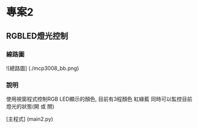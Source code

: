 # 專案2
## RGBLED燈光控制
### 線路圖

![總路圖] (./mcp3008_bb.png)

### 說明
使用視窗程式控制RGB LED顯示的顏色, 目前有3程顏色 紅綠藍
同時可以監控目前燈光的狀態(開 或 關)

[主程式] (main2.py)